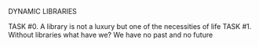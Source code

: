 DYNAMIC LIBRARIES

TASK #0. A library is not a luxury but one of the necessities of life
TASK #1. Without libraries what have we? We have no past and no future